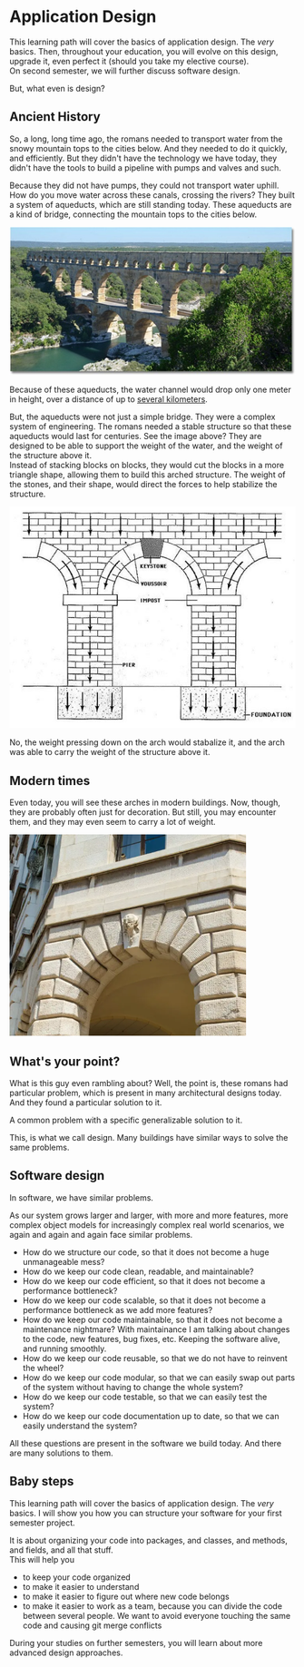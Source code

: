 # Application Design

This learning path will cover the basics of application design. The _very_ basics. Then, throughout your education, you will evolve on this design, upgrade it, even perfect it (should you take my elective course).\
On second semester, we will further discuss software design.

But, what even is design?

## Ancient History

So, a long, long time ago, the romans needed to transport water from the snowy mountain tops to the cities below. And they needed to do it quickly, and efficiently. But they didn't have the technology we have today, they didn't have the tools to build a pipeline with pumps and valves and such.

Because they did not have pumps, they could not transport water uphill. How do you move water across these canals, crossing the rivers?
They built a system of aqueducts, which are still standing today. These aqueducts are a kind of bridge, connecting the mountain tops to the cities below.

![aqueduct](Resources/aqueduct.jpg)

Because of these aqueducts, the water channel would drop only one meter in height, over a distance of up to [several kilometers](https://www.earthdate.org/episodes/roman-aqueducts#:~:text=Most%20aqueducts%20have%20overall%20slopes,for%20precise%20measurement%20of%20angles.).

But, the aqueducts were not just a simple bridge. They were a complex system of engineering. The romans needed a stable structure so that these aqueducts would last for centuries. See the image above?  They are designed to be able to support the weight of the water, and the weight of the structure above it.\
Instead of stacking blocks on blocks, they would cut the blocks in a more triangle shape, allowing them to build this arched structure. The weight of the stones, and their shape, would direct the forces to help stabilize the structure.

![arch](Resources/arch.jpg)

No, the weight pressing down on the arch would stabalize it, and the arch was able to carry the weight of the structure above it.

## Modern times

Even today, you will see these arches in modern buildings. Now, though, they are probably often just for decoration. But still, you may encounter them, and they may even seem to carry a lot of weight.

![arch](Resources/modern.png)

## What's your point?

What is this guy even rambling about? Well, the point is, these romans had particular problem, which is present in many architectural designs today. And they found a particular solution to it.

A common problem with a specific generalizable solution to it.

This, is what we call design. Many buildings have similar ways to solve the same problems.

## Software design

In software, we have similar problems. 

As our system grows larger and larger, with more and more features, more complex object models for increasingly complex real world scenarios, we again and again and again face similar problems. 

- How do we structure our code, so that it does not become a huge unmanageable mess?
- How do we keep our code clean, readable, and maintainable?
- How do we keep our code efficient, so that it does not become a performance bottleneck?
- How do we keep our code scalable, so that it does not become a performance bottleneck as we add more features?
- How do we keep our code maintainable, so that it does not become a maintenance nightmare? With maintainance I am talking about changes to the code, new features, bug fixes, etc. Keeping the software alive, and running smoothly.
- How do we keep our code reusable, so that we do not have to reinvent the wheel?
- How do we keep our code modular, so that we can easily swap out parts of the system without having to change the whole system?
- How do we keep our code testable, so that we can easily test the system?
- How do we keep our code documentation up to date, so that we can easily understand the system?

All these questions are present in the software we build today. And there are many solutions to them.

## Baby steps

This learning path will cover the basics of application design. The _very_ basics. I will show you how you can structure your software for your first semester project. 

It is about organizing your code into packages, and classes, and methods, and fields, and all that stuff.\
This will help you 

- to keep your code organized
- to make it easier to understand
- to make it easier to figure out where new code belongs
- to make it easier to work as a team, because you can divide the code between several people. We want to avoid everyone touching the same code and causing git merge conflicts

During your studies on further semesters, you will learn about more advanced design approaches.